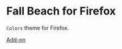# Fall Beach for Firefox

`Colors` theme for Firefox.

[Add-on](https://addons.mozilla.org/tr/firefox/addon/fall-beach/)